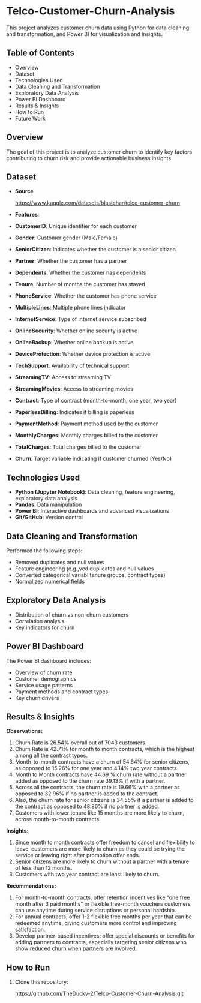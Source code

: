 # Telco-Customer-Churn-Analysis

This project analyzes customer churn data using Python for data cleaning and transformation, and Power BI for visualization and insights.

## Table of Contents

- Overview
- Dataset
- Technologies Used
- Data Cleaning and Transformation
- Exploratory Data Analysis
- Power BI Dashboard
- Results & Insights
- How to Run
- Future Work

## Overview

The goal of this project is to analyze customer churn to identify key factors contributing to churn risk and provide actionable business insights.

## Dataset

- **Source**

   https://www.kaggle.com/datasets/blastchar/telco-customer-churn


- **Features**:

- **CustomerID**: Unique identifier for each customer
- **Gender**: Customer gender (Male/Female)
- **SeniorCitizen**: Indicates whether the customer is a senior citizen
- **Partner**: Whether the customer has a partner
- **Dependents**: Whether the customer has dependents
- **Tenure**: Number of months the customer has stayed
- **PhoneService**: Whether the customer has phone service
- **MultipleLines**: Multiple phone lines indicator
- **InternetService**: Type of internet service subscribed
- **OnlineSecurity**: Whether online security is active
- **OnlineBackup**: Whether online backup is active
- **DeviceProtection**: Whether device protection is active
- **TechSupport**: Availability of technical support
- **StreamingTV**: Access to streaming TV
- **StreamingMovies**: Access to streaming movies
- **Contract**: Type of contract (month-to-month, one year, two year)
- **PaperlessBilling**: Indicates if billing is paperless
- **PaymentMethod**: Payment method used by the customer
- **MonthlyCharges**: Monthly charges billed to the customer
- **TotalCharges**: Total charges billed to the customer
- **Churn**: Target variable indicating if customer churned (Yes/No)

  
## Technologies Used

- **Python (Jupyter Notebook)**: Data cleaning, feature engineering, exploratory data analysis
- **Pandas**: Data manipulation
- **Power BI**: Interactive dashboards and advanced visualizations
- **Git/GitHub**: Version control

## Data Cleaning and Transformation

Performed the following steps:
- Removed duplicates and null values
- Feature engineering (e.g.,ved duplicates and null values
- Converted categorical variabl tenure groups, contract types)
- Normalized numerical fields

## Exploratory Data Analysis

- Distribution of churn vs non-churn customers
- Correlation analysis
- Key indicators for churn

## Power BI Dashboard

The Power BI dashboard includes:
- Overview of churn rate
- Customer demographics
- Service usage patterns
- Payment methods and contract types
- Key churn drivers

## Results & Insights

**Observations:**

1. Churn Rate is 26.54% overall out of 7043 customers. 
2. Churn Rate is 42.71% for month to month contracts, which is the highest among all the contract types.
3. Month-to-month contracts have a churn of 54.64% for senior citizens, as opposed to 15.26% for one year and 4.14% two year contracts.
4. Month to Month contracts have 44.69 % churn rate without a partner added as opposed to the churn rate 39.13% if with a partner.
5. Across all the contracts, the churn rate is 19.66% with a partner as opposed to 32.96% if no partner is added to the contract.
6. Also, the churn rate for senior citizens is 34.55% if a partner is added to the contract as opposed to 48.86% if no partner is added.
7. Customers with lower tenure like 15 months are more likely to churn, across month-to-month contracts.

**Insights:**

1. Since month to month contracts offer freedom to cancel and flexibility to leave, customers are more likely to churn as they could be trying the service or leaving right after promotion offer ends.
2. Senior citizens are more likely to churn without a partner with a tenure of less than 12 months.
3. Customers with two year contract are least likely to churn.


**Recommendations:**

1. For month-to-month contracts, offer retention incentives like "one free month after 3 paid months" or flexible free-month vouchers customers can use anytime during service disruptions or personal hardship.
2. For annual contracts, offer 1-2 flexible free months per year that can be redeemed anytime, giving customers more control and improving satisfaction.
3. Develop partner-based incentives: offer special discounts or benefits for adding partners to contracts, especially targeting senior citizens who show reduced churn when partners are involved.


## How to Run

1. Clone this repository:
   
   https://github.com/TheDucky-2/Telco-Customer-Churn-Analysis.git
